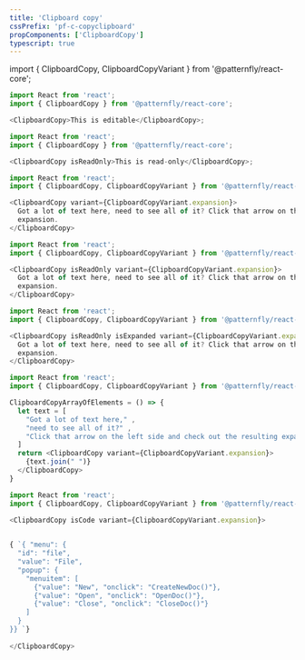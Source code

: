 ```yaml
---
title: 'Clipboard copy'
cssPrefix: 'pf-c-copyclipboard'
propComponents: ['ClipboardCopy']
typescript: true
---
```


import { ClipboardCopy, ClipboardCopyVariant } from '@patternfly/react-core';

```js title=Clipboard-copy
import React from 'react';
import { ClipboardCopy } from '@patternfly/react-core';

<ClipboardCopy>This is editable</ClipboardCopy>;
```

```js title=Read-only-clipboard-copy
import React from 'react';
import { ClipboardCopy } from '@patternfly/react-core';

<ClipboardCopy isReadOnly>This is read-only</ClipboardCopy>;
```

```js title=Expanded-clipboard-copy
import React from 'react';
import { ClipboardCopy, ClipboardCopyVariant } from '@patternfly/react-core';

<ClipboardCopy variant={ClipboardCopyVariant.expansion}>
  Got a lot of text here, need to see all of it? Click that arrow on the left side and check out the resulting
  expansion.
</ClipboardCopy>
```
```js title=Read-only-expanded-clipboard-copy
import React from 'react';
import { ClipboardCopy, ClipboardCopyVariant } from '@patternfly/react-core';

<ClipboardCopy isReadOnly variant={ClipboardCopyVariant.expansion}>
  Got a lot of text here, need to see all of it? Click that arrow on the left side and check out the resulting
  expansion.
</ClipboardCopy>
```

```js title=Read-only-expanded-by-default-clipboard-copy
import React from 'react';
import { ClipboardCopy, ClipboardCopyVariant } from '@patternfly/react-core';

<ClipboardCopy isReadOnly isExpanded variant={ClipboardCopyVariant.expansion}>
  Got a lot of text here, need to see all of it? Click that arrow on the left side and check out the resulting
  expansion.
</ClipboardCopy>
```

```js title=Expanded-clipboard-copy-with-array
import React from 'react';
import { ClipboardCopy, ClipboardCopyVariant } from '@patternfly/react-core';

ClipboardCopyArrayOfElements = () => {
  let text = [
    "Got a lot of text here," ,
    "need to see all of it?" ,
    "Click that arrow on the left side and check out the resulting expansion."
  ]
  return <ClipboardCopy variant={ClipboardCopyVariant.expansion}>
    {text.join(" ")}
  </ClipboardCopy>
}
```

```js title=JSON-object-(wrap-code-with-pre)
import React from 'react';
import { ClipboardCopy, ClipboardCopyVariant } from '@patternfly/react-core';

<ClipboardCopy isCode variant={ClipboardCopyVariant.expansion}>
  

{ `{ "menu": {
  "id": "file",
  "value": "File",
  "popup": {
    "menuitem": [
      {"value": "New", "onclick": "CreateNewDoc()"},
      {"value": "Open", "onclick": "OpenDoc()"},
      {"value": "Close", "onclick": "CloseDoc()"}
    ]
  }
}} `}
  
</ClipboardCopy>
```
